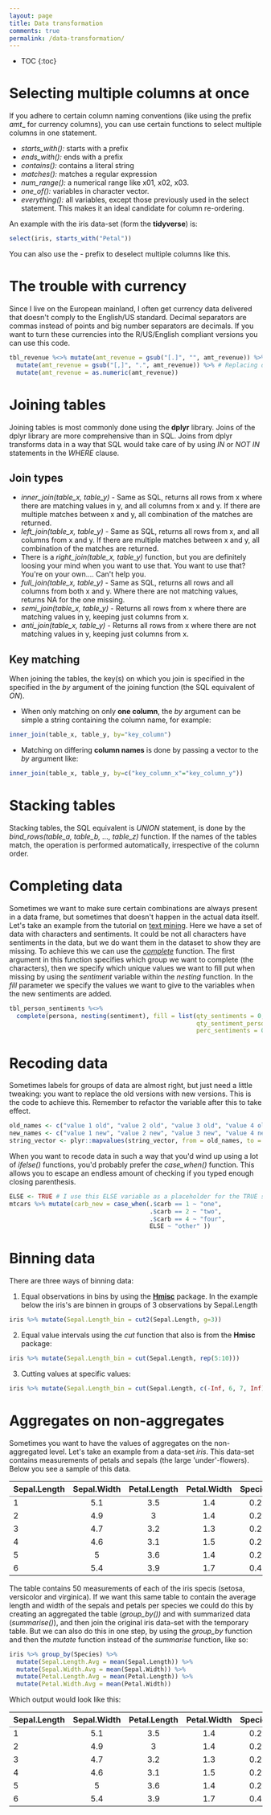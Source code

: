 ```yaml
---
layout: page
title: Data transformation
comments: true
permalink: /data-transformation/
---
```


* TOC
{:toc}

# Selecting multiple columns at once

If you adhere to certain column naming conventions (like using the prefix _amt__ for currency columns), you can use certain functions to select multiple columns in one statement.

*   _starts_with():_ starts with a prefix
*   _ends_with():_ ends with a prefix
*   _contains():_ contains a literal string
*   _matches():_ matches a regular expression
*   _num_range():_ a numerical range like x01, x02, x03.
*   _one_of():_ variables in character vector.
*   _everything():_ all variables, except those previously used in the select statement. This makes it an ideal candidate for column re-ordering.

An example with the iris data-set (form the **tidyverse**) is:

```r
select(iris, starts_with("Petal"))
```

You can also use the - prefix to deselect multiple columns like this.

# The trouble with currency

Since I live on the European mainland, I often get currency data delivered that doesn't comply to the English/US standard. Decimal separators are commas instead of points and big number separators are decimals. If you want to turn these currencies into the R/US/English compliant versions you can use this code.

```r
tbl_revenue %<>% mutate(amt_revenue = gsub("[.]", "", amt_revenue)) %>% # Removing thousand separators (.) from value
  mutate(amt_revenue = gsub("[,]", ".", amt_revenue)) %>% # Replacing decimal separator (,) with . from value
  mutate(amt_revenue = as.numeric(amt_revenue))
```

# Joining tables

Joining tables is most commonly done using the **dplyr** library. Joins of the dplyr library are more comprehensive than in SQL. Joins from dplyr transforms data in a way that SQL would take care of by using _IN_ or _NOT IN_ statements in the _WHERE_ clause.

## Join types

*   _inner_join(table_x, table_y)_ - Same as SQL, returns all rows from x where there are matching values in y, and all columns from x and y. If there are multiple matches between x and y, all combination of the matches are returned.
*   _left_join(table_x, table_y)_ - Same as SQL, returns all rows from x, and all columns from x and y. If there are multiple matches between x and y, all combination of the matches are returned.
*   There is a _right_join(table_x, table_y)_ function, but you are definitely loosing your mind when you want to use that. You want to use that? You're on your own.... Can't help you.
*   _full_join(table_x, table_y)_ - Same as SQL, returns all rows and all columns from both x and y. Where there are not matching values, returns NA for the one missing.
*   _semi_join(table_x, table_y)_ - Returns all rows from x where there are matching values in y, keeping just columns from x.
*   _anti_join(table_x, table_y)_ - Returns all rows from x where there are not matching values in y, keeping just columns from x.

## Key matching

When joining the tables, the key(s) on which you join is specified in the specified in the _by_ argument of the joining function (the SQL equivalent of _ON_).

*   When only matching on only **one column**, the _by_ argument can be simple a string containing the column name, for example:

```r
inner_join(table_x, table_y, by="key_column")
```

*   Matching on differing **column names** is done by passing a vector to the _by_ argument like:

```r
inner_join(table_x, table_y, by=c("key_column_x"="key_column_y"))
```

# Stacking tables

Stacking tables, the SQL equivalent is _UNION_ statement, is done by the _bind_rows(table_a, table_b, ..., table_z)_ function. If the names of the tables match, the operation is performed automatically, irrespective of the column order.

# Completing data

Sometimes we want to make sure certain combinations are always present in a data frame, but sometimes that doesn't happen in the actual data itself. Let's take an example from the tutorial on [text mining](/mining-alices-wonderland/). Here we have a set of data with characters and sentiments. It could be not all characters have sentiments in the data, but we do want them in the dataset to show they are missing. To achieve this we can use the [_complete_](http://tidyr.tidyverse.org/reference/complete.html) function. The first argument in this function specifies which group we want to complete (the characters), then we specify which unique values we want to fill put when missing by using the _sentiment_ variable within the _nesting_ function. In the _fill_ parameter we specify the values we want to give to the variables when the new sentiments are added.

```r
tbl_person_sentiments %<>%
  complete(persona, nesting(sentiment), fill = list(qty_sentiments = 0,
                                                    qty_sentiment_persona = 0,
                                                    perc_sentiments = 0))
```

# Recoding data

Sometimes labels for groups of data are almost right, but just need a little tweaking: you want to replace the old versions with new versions. This is the code to achieve this. Remember to refactor the variable after this to take effect.

```r
old_names <- c("value 1 old", "value 2 old", "value 3 old", "value 4 old")
new_names <- c("value 1 new", "value 2 new", "value 3 new", "value 4 new")
string_vector <- plyr::mapvalues(string_vector, from = old_names, to = new_names)
```

When you want to recode data in such a way that you'd wind up using a lot of _ifelse()_ functions, you'd probably prefer the _case_when()_ function. This allows you to escape an endless amount of checking if you typed enough closing parenthesis.

```r
ELSE <- TRUE # I use this ELSE variable as a placeholder for the TRUE statement. Why not write a TRUE instead? I'm a nerd....
mtcars %>% mutate(carb_new = case_when(.$carb == 1 ~ "one",
                                       .$carb == 2 ~ "two",
                                       .$carb == 4 ~ "four",
                                       ELSE ~ "other" ))
```

# Binning data

There are three ways of binning data:

1) Equal observations in bins by using the [**Hmisc**](https://www.rdocumentation.org/packages/Hmisc) package. In the example below the iris's are binnen in groups of 3 observations by Sepal.Length
```r
iris %>% mutate(Sepal.Length_bin = cut2(Sepal.Length, g=3))
```

2) Equal value intervals using the _cut_ function that also is from the **Hmisc** package:
```r
iris %>% mutate(Sepal.Length_bin = cut(Sepal.Length, rep(5:10)))
```

3) Cutting values at specific values:
```r
iris %>% mutate(Sepal.Length_bin = cut(Sepal.Length, c(-Inf, 6, 7, Inf)))
```

# Aggregates on non-aggregates

Sometimes you want to have the values of aggregates on the non-aggregated level. Let's take an example from a data-set _iris_. This data-set contains measurements of petals and sepals (the large 'under'-flowers). Below you see a sample of this data.

<table class="gmisc_table" style="border-collapse: collapse; margin-top: 1em; margin-bottom: 1em;">

<thead>

<tr>

<th style="border-bottom: 1px solid grey; border-top: 2px solid grey; text-align: center;">Sepal.Length</th>

<th style="border-bottom: 1px solid grey; border-top: 2px solid grey; text-align: center;">Sepal.Width</th>

<th style="border-bottom: 1px solid grey; border-top: 2px solid grey; text-align: center;">Petal.Length</th>

<th style="border-bottom: 1px solid grey; border-top: 2px solid grey; text-align: center;">Petal.Width</th>

<th style="border-bottom: 1px solid grey; border-top: 2px solid grey; text-align: center;">Species</th>

</tr>

</thead>

<tbody>

<tr>

<td style="text-align: left;">1</td>

<td style="text-align: center;">5.1</td>

<td style="text-align: center;">3.5</td>

<td style="text-align: center;">1.4</td>

<td style="text-align: center;">0.2</td>

<td style="text-align: center;">setosa</td>

</tr>

<tr>

<td style="text-align: left;">2</td>

<td style="text-align: center;">4.9</td>

<td style="text-align: center;">3</td>

<td style="text-align: center;">1.4</td>

<td style="text-align: center;">0.2</td>

<td style="text-align: center;">setosa</td>

</tr>

<tr>

<td style="text-align: left;">3</td>

<td style="text-align: center;">4.7</td>

<td style="text-align: center;">3.2</td>

<td style="text-align: center;">1.3</td>

<td style="text-align: center;">0.2</td>

<td style="text-align: center;">setosa</td>

</tr>

<tr>

<td style="text-align: left;">4</td>

<td style="text-align: center;">4.6</td>

<td style="text-align: center;">3.1</td>

<td style="text-align: center;">1.5</td>

<td style="text-align: center;">0.2</td>

<td style="text-align: center;">setosa</td>

</tr>

<tr>

<td style="text-align: left;">5</td>

<td style="text-align: center;">5</td>

<td style="text-align: center;">3.6</td>

<td style="text-align: center;">1.4</td>

<td style="text-align: center;">0.2</td>

<td style="text-align: center;">setosa</td>

</tr>

<tr>

<td style="border-bottom: 2px solid grey; text-align: left;">6</td>

<td style="border-bottom: 2px solid grey; text-align: center;">5.4</td>

<td style="border-bottom: 2px solid grey; text-align: center;">3.9</td>

<td style="border-bottom: 2px solid grey; text-align: center;">1.7</td>

<td style="border-bottom: 2px solid grey; text-align: center;">0.4</td>

<td style="border-bottom: 2px solid grey; text-align: center;">setosa</td>

</tr>

</tbody>

</table>

The table contains 50 measurements of each of the iris specis (setosa, versicolor and virginica). If we want this same table to contain the average length and width of the sepals and petals per species we could do this by creating an aggregated the table (_group_by())_ and with summarized data (_summarise()_), and then join the original iris data-set with the temporary table. But we can also do this in one step, by using the _group_by_ function and then the _mutate_ function instead of the _summarise_ function, like so:

```r
iris %>% group_by(Species) %>%
  mutate(Sepal.Length.Avg = mean(Sepal.Length)) %>%
  mutate(Sepal.Width.Avg = mean(Sepal.Width)) %>%
  mutate(Petal.Length.Avg = mean(Petal.Length)) %>%
  mutate(Petal.Width.Avg = mean(Petal.Width))
```

Which output would look like this:

<table class="gmisc_table" style="border-collapse: collapse; margin-top: 1em; margin-bottom: 1em;">

<thead>

<tr>

<th style="border-bottom: 1px solid grey; border-top: 2px solid grey; text-align: center;">Sepal.Length</th>

<th style="border-bottom: 1px solid grey; border-top: 2px solid grey; text-align: center;">Sepal.Width</th>

<th style="border-bottom: 1px solid grey; border-top: 2px solid grey; text-align: center;">Petal.Length</th>

<th style="border-bottom: 1px solid grey; border-top: 2px solid grey; text-align: center;">Petal.Width</th>

<th style="border-bottom: 1px solid grey; border-top: 2px solid grey; text-align: center;">Species</th>

<th style="border-bottom: 1px solid grey; border-top: 2px solid grey; text-align: center;">Sepal.Length.Avg</th>

<th style="border-bottom: 1px solid grey; border-top: 2px solid grey; text-align: center;">Sepal.Width.Avg</th>

<th style="border-bottom: 1px solid grey; border-top: 2px solid grey; text-align: center;">Petal.Length.Avg</th>

<th style="border-bottom: 1px solid grey; border-top: 2px solid grey; text-align: center;">Petal.Width.Avg</th>

</tr>

</thead>

<tbody>

<tr>

<td style="text-align: left;">1</td>

<td style="text-align: center;">5.1</td>

<td style="text-align: center;">3.5</td>

<td style="text-align: center;">1.4</td>

<td style="text-align: center;">0.2</td>

<td style="text-align: center;">setosa</td>

<td style="text-align: center;">5.006</td>

<td style="text-align: center;">3.428</td>

<td style="text-align: center;">1.462</td>

<td style="text-align: center;">0.246</td>

</tr>

<tr>

<td style="text-align: left;">2</td>

<td style="text-align: center;">4.9</td>

<td style="text-align: center;">3</td>

<td style="text-align: center;">1.4</td>

<td style="text-align: center;">0.2</td>

<td style="text-align: center;">setosa</td>

<td style="text-align: center;">5.006</td>

<td style="text-align: center;">3.428</td>

<td style="text-align: center;">1.462</td>

<td style="text-align: center;">0.246</td>

</tr>

<tr>

<td style="text-align: left;">3</td>

<td style="text-align: center;">4.7</td>

<td style="text-align: center;">3.2</td>

<td style="text-align: center;">1.3</td>

<td style="text-align: center;">0.2</td>

<td style="text-align: center;">setosa</td>

<td style="text-align: center;">5.006</td>

<td style="text-align: center;">3.428</td>

<td style="text-align: center;">1.462</td>

<td style="text-align: center;">0.246</td>

</tr>

<tr>

<td style="text-align: left;">4</td>

<td style="text-align: center;">4.6</td>

<td style="text-align: center;">3.1</td>

<td style="text-align: center;">1.5</td>

<td style="text-align: center;">0.2</td>

<td style="text-align: center;">setosa</td>

<td style="text-align: center;">5.006</td>

<td style="text-align: center;">3.428</td>

<td style="text-align: center;">1.462</td>

<td style="text-align: center;">0.246</td>

</tr>

<tr>

<td style="text-align: left;">5</td>

<td style="text-align: center;">5</td>

<td style="text-align: center;">3.6</td>

<td style="text-align: center;">1.4</td>

<td style="text-align: center;">0.2</td>

<td style="text-align: center;">setosa</td>

<td style="text-align: center;">5.006</td>

<td style="text-align: center;">3.428</td>

<td style="text-align: center;">1.462</td>

<td style="text-align: center;">0.246</td>

</tr>

<tr>

<td style="border-bottom: 2px solid grey; text-align: left;">6</td>

<td style="border-bottom: 2px solid grey; text-align: center;">5.4</td>

<td style="border-bottom: 2px solid grey; text-align: center;">3.9</td>

<td style="border-bottom: 2px solid grey; text-align: center;">1.7</td>

<td style="border-bottom: 2px solid grey; text-align: center;">0.4</td>

<td style="border-bottom: 2px solid grey; text-align: center;">setosa</td>

<td style="border-bottom: 2px solid grey; text-align: center;">5.006</td>

<td style="border-bottom: 2px solid grey; text-align: center;">3.428</td>

<td style="border-bottom: 2px solid grey; text-align: center;">1.462</td>

<td style="border-bottom: 2px solid grey; text-align: center;">0.246</td>

</tr>

</tbody>

</table>
